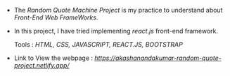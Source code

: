   * The *Random Quote Machine Project* is my practice to understand about *Front-End Web FrameWorks*.
  * In this project, I have tried implementing *react.js* front-end framework.
  
    Tools : *HTML, CSS, JAVASCRIPT, REACT.JS, BOOTSTRAP*
  
  * Link to View the webpage : *https://akashanandakumar-random-quote-project.netlify.app/*
      
